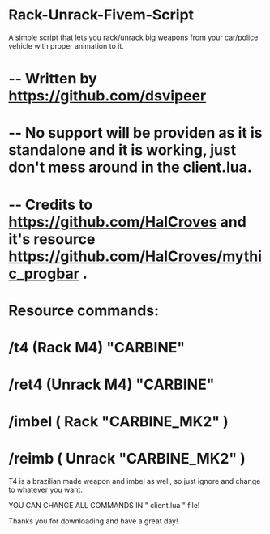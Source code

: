 # Rack-Unrack-Fivem-Script
A simple script that lets you rack/unrack big weapons from your car/police vehicle with proper animation to it.

# -- Written by https://github.com/dsvipeer 
# -- No support will be providen as it is standalone and it is working, just don't mess around in the client.lua.
# -- Credits to https://github.com/HalCroves and it's resource https://github.com/HalCroves/mythic_progbar .


# Resource commands: 

# /t4    (Rack M4) "CARBINE"
# /ret4 (Unrack M4) "CARBINE"

# /imbel ( Rack "CARBINE_MK2" )
# /reimb ( Unrack "CARBINE_MK2" )

T4 is a brazilian made weapon and imbel as well, so just ignore and change to whatever you want.

YOU CAN CHANGE ALL COMMANDS IN " client.lua " file!

Thanks you for downloading and have a great day!

